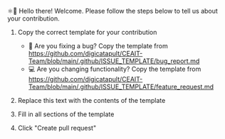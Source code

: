 ⚛👋 Hello there! Welcome. Please follow the steps below to tell us about your contribution.

1. Copy the correct template for your contribution

   - 🐛 Are you fixing a bug? Copy the template from <https://github.com/digicatapult/CEAIT-Team/blob/main/.github/ISSUE_TEMPLATE/bug_report.md>
   - 💻 Are you changing functionality? Copy the template from <https://github.com/digicatapult/CEAIT-Team/blob/main/.github/ISSUE_TEMPLATE/feature_request.md>

2. Replace this text with the contents of the template
3. Fill in all sections of the template
4. Click "Create pull request"
